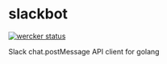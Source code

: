 # slackbot

[![wercker status](https://app.wercker.com/status/9b663f5536c8d7b8147b238613b336e3/m "wercker status")](https://app.wercker.com/project/bykey/9b663f5536c8d7b8147b238613b336e3)

Slack chat.postMessage API client for golang
